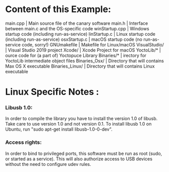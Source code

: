 Content of this Example:
=======================

main.cpp          | Main source file of the canary software
main.h            | Interface between main.c and the OS-specific code
winStartup.cpp    | Windows startup code (including run-as-service)
linStartup.c      | Linux startup code (including run-as-service)
osxStartup.c      | macOS startup code (no run-as-service code, sorry!)
GNUmakefile       | Makefile for Linux/macOS
VisualStudio/     | Visual Studio 2019 project 
Xcode/            | Xcode Project for macOS
YoctoLib/*				|	ource code for (a part of) Yoctopuce Library 
Binaries/*				|	irectory for YoctoLib intermediate object files
Binaries_Osx/     | Directory that will contains Max OS X executable
Binaries_Linux/   |	Directory that will contains Linux executable

Linux Specific Notes :
======================

### Libusb 1.0:

In order to compile the library you have to install the version 1.0 of libusb. 
Take care to use version 1.0 and not version 0.1. To install libusb 1.0 on 
Ubuntu, run "sudo apt-get install libusb-1.0-0-dev".

### Access rights:

In order to bind to privileged ports, this software must be run as root
(sudo, or started as a service). This will also authorize access to USB
devices without the need to configure udev rules.

